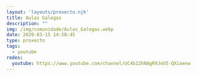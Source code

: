 ```yaml
---
layout: 'layouts/proxecto.njk'
title: Aulas Galegas
description: ""
img: /img/comunidade/Aulas_Galegas.webp
date: 2020-03-15 14:58:45
type: proxecto
tags:
  - youtube
redes:
  youtube: https://www.youtube.com/channel/UC4b12hNAgR9JoV5-QXiaenw
---
```

